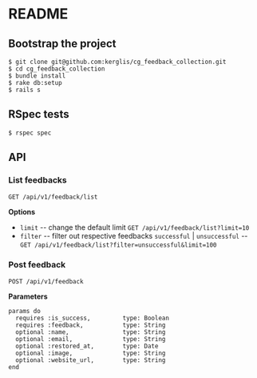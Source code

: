 # README

## Bootstrap the project

    $ git clone git@github.com:kerglis/cg_feedback_collection.git
    $ cd cg_feedback_collection
    $ bundle install
    $ rake db:setup
    $ rails s

## RSpec tests

    $ rspec spec

## API

### List feedbacks

    GET /api/v1/feedback/list

**Options**

* `limit` -- change the default limit `GET /api/v1/feedback/list?limit=10`
* `filter` --  filter out respective feedbacks `successful` | `unsuccessful` -- `GET /api/v1/feedback/list?filter=unsuccessful&limit=100`

### Post feedback

    POST /api/v1/feedback

**Parameters**

    params do
      requires :is_success,         type: Boolean
      requires :feedback,           type: String
      optional :name,               type: String
      optional :email,              type: String
      optional :restored_at,        type: Date
      optional :image,              type: String
      optional :website_url,        type: String
    end